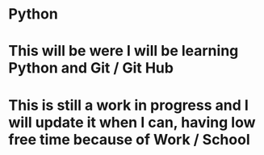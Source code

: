 # Python
# This will be were I will be learning Python and Git / Git Hub
# This is still a work in progress and I will update it when I can, having low free time because of Work / School
